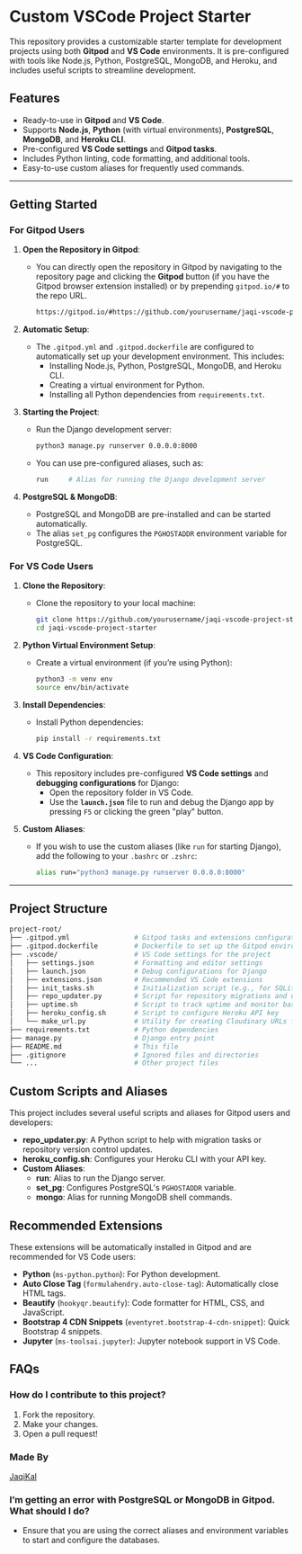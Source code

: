 # Custom VSCode Project Starter

This repository provides a customizable starter template for development projects using both **Gitpod** and **VS Code** environments. It is pre-configured with tools like Node.js, Python, PostgreSQL, MongoDB, and Heroku, and includes useful scripts to streamline development.

## Features

- Ready-to-use in **Gitpod** and **VS Code**.
- Supports **Node.js**, **Python** (with virtual environments), **PostgreSQL**, **MongoDB**, and **Heroku CLI**.
- Pre-configured **VS Code settings** and **Gitpod tasks**.
- Includes Python linting, code formatting, and additional tools.
- Easy-to-use custom aliases for frequently used commands.

---

## Getting Started

### For Gitpod Users

1. **Open the Repository in Gitpod**:
   - You can directly open the repository in Gitpod by navigating to the repository page and clicking the **Gitpod** button (if you have the Gitpod browser extension installed) or by prepending `gitpod.io/#` to the repo URL.

     ```bash
     https://gitpod.io/#https://github.com/yourusername/jaqi-vscode-project-starter
     ```

2. **Automatic Setup**:
   - The `.gitpod.yml` and `.gitpod.dockerfile` are configured to automatically set up your development environment. This includes:
     - Installing Node.js, Python, PostgreSQL, MongoDB, and Heroku CLI.
     - Creating a virtual environment for Python.
     - Installing all Python dependencies from `requirements.txt`.

3. **Starting the Project**:
   - Run the Django development server:

     ```bash
     python3 manage.py runserver 0.0.0.0:8000
     ```

   - You can use pre-configured aliases, such as:

     ```bash
     run     # Alias for running the Django development server
     ```

4. **PostgreSQL & MongoDB**:
   - PostgreSQL and MongoDB are pre-installed and can be started automatically.
   - The alias `set_pg` configures the `PGHOSTADDR` environment variable for PostgreSQL.

### For VS Code Users

1. **Clone the Repository**:
   - Clone the repository to your local machine:

     ```bash
     git clone https://github.com/yourusername/jaqi-vscode-project-starter.git
     cd jaqi-vscode-project-starter
     ```

2. **Python Virtual Environment Setup**:
   - Create a virtual environment (if you’re using Python):

     ```bash
     python3 -m venv env
     source env/bin/activate
     ```

3. **Install Dependencies**:
   - Install Python dependencies:

     ```bash
     pip install -r requirements.txt
     ```

4. **VS Code Configuration**:
   - This repository includes pre-configured **VS Code settings** and **debugging configurations** for Django:
     - Open the repository folder in VS Code.
     - Use the **`launch.json`** file to run and debug the Django app by pressing `F5` or clicking the green "play" button.

5. **Custom Aliases**:
   - If you wish to use the custom aliases (like `run` for starting Django), add the following to your `.bashrc` or `.zshrc`:

     ```bash
     alias run="python3 manage.py runserver 0.0.0.0:8000"
     ```

---

## Project Structure

```bash
project-root/
├── .gitpod.yml                # Gitpod tasks and extensions configuration
├── .gitpod.dockerfile         # Dockerfile to set up the Gitpod environment
├── .vscode/                   # VS Code settings for the project
│   ├── settings.json          # Formatting and editor settings
│   ├── launch.json            # Debug configurations for Django
│   ├── extensions.json        # Recommended VS Code extensions
│   ├── init_tasks.sh          # Initialization script (e.g., for SQLite, virtualenv)
│   ├── repo_updater.py        # Script for repository migrations and updates
│   ├── uptime.sh              # Script to track uptime and monitor basic stats
│   ├── heroku_config.sh       # Script to configure Heroku API key
│   └── make_url.py            # Utility for creating Cloudinary URLs from config
├── requirements.txt           # Python dependencies
├── manage.py                  # Django entry point
├── README.md                  # This file
├── .gitignore                 # Ignored files and directories
└── ...                        # Other project files
```

## Custom Scripts and Aliases

This project includes several useful scripts and aliases for Gitpod users and developers:

- **repo_updater.py**: A Python script to help with migration tasks or repository version control updates.
- **heroku_config.sh**: Configures your Heroku CLI with your API key.
- **Custom Aliases**:
  - **run**: Alias to run the Django server.
  - **set_pg**: Configures PostgreSQL's `PGHOSTADDR` variable.
  - **mongo**: Alias for running MongoDB shell commands.

## Recommended Extensions

These extensions will be automatically installed in Gitpod and are recommended for VS Code users:

- **Python** (`ms-python.python`): For Python development.
- **Auto Close Tag** (`formulahendry.auto-close-tag`): Automatically close HTML tags.
- **Beautify** (`hookyqr.beautify`): Code formatter for HTML, CSS, and JavaScript.
- **Bootstrap 4 CDN Snippets** (`eventyret.bootstrap-4-cdn-snippet`): Quick Bootstrap 4 snippets.
- **Jupyter** (`ms-toolsai.jupyter`): Jupyter notebook support in VS Code.

## FAQs

### How do I contribute to this project?

1. Fork the repository.
2. Make your changes.
3. Open a pull request!

### Made By

[JaqiKal](https://github.com/JaqiKal/)


### I’m getting an error with PostgreSQL or MongoDB in Gitpod. What should I do?

- Ensure that you are using the correct aliases and environment variables to start and configure the databases.
